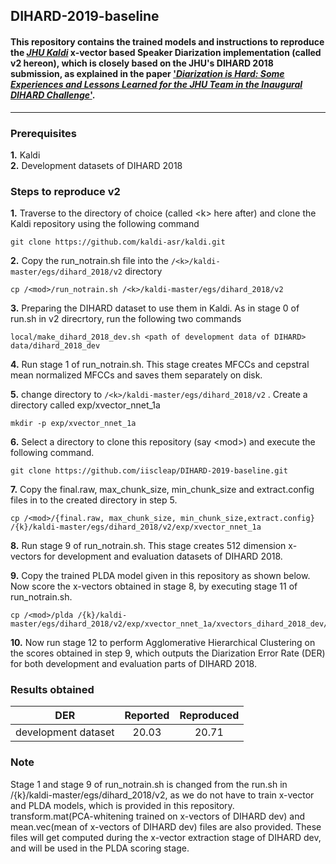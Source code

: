 ## DIHARD-2019-baseline

#### This repository contains the trained models and instructions to reproduce the [_JHU Kaldi_](https://github.com/kaldi-asr/kaldi/tree/master/egs/dihard_2018/v2) x-vector based Speaker Diarization implementation (called v2 hereon), which is closely based on the JHU's DIHARD 2018 submission, as explained in the paper ['_Diarization is Hard: Some Experiences and Lessons Learned for the JHU Team in the Inaugural DIHARD Challenge_'](http://www.danielpovey.com/files/2018_interspeech_dihard.pdf).

---- 

### Prerequisites
**1.** Kaldi\
**2.** Development datasets of DIHARD 2018


### Steps to reproduce v2
**1.** Traverse to the directory of choice (called \<k\> here after) and clone the Kaldi repository using the following command
```
git clone https://github.com/kaldi-asr/kaldi.git 
```
**2.** Copy the run_notrain.sh file into the ```/<k>/kaldi-master/egs/dihard_2018/v2``` directory
```
cp /<mod>/run_notrain.sh /<k>/kaldi-master/egs/dihard_2018/v2
```

**3.** Preparing the DIHARD dataset to use them in Kaldi. As in stage 0 of run.sh in v2 direcrtory, run the following two commands
```
local/make_dihard_2018_dev.sh <path of development data of DIHARD> data/dihard_2018_dev
```
       
**4.** Run stage 1 of run_notrain.sh. This stage creates MFCCs and cepstral mean normalized MFCCs and saves them separately on disk.

  
**5.** change directory to ```/<k>/kaldi-master/egs/dihard_2018/v2``` . Create a directory called exp/xvector_nnet_1a   
``` 
mkdir -p exp/xvector_nnet_1a
```
       
**6.** Select a directory to clone this repository (say \<mod\>) and execute the following command.
```
git clone https://github.com/iiscleap/DIHARD-2019-baseline.git
```
       
**7.** Copy the final.raw, max_chunk_size, min_chunk_size and extract.config files in <mod> to the created directory in step 5.
 ```
 cp /<mod>/{final.raw, max_chunk_size, min_chunk_size,extract.config} /{k}/kaldi-master/egs/dihard_2018/v2/exp/xvector_nnet_1a
 ```

**8.** Run stage 9 of run_notrain.sh. This stage creates 512 dimension x-vectors for development and evaluation datasets of DIHARD 2018.

**9.** Copy the trained PLDA model given in this repository as shown below. Now score the x-vectors obtained in stage 8, by executing stage 11 of run_notrain.sh. 
```
cp /<mod>/plda /{k}/kaldi-master/egs/dihard_2018/v2/exp/xvector_nnet_1a/xvectors_dihard_2018_dev/
```

**10.** Now run stage 12 to perform Agglomerative Hierarchical Clustering on the scores obtained in step 9, which outputs the Diarization Error Rate (DER) for both development and evaluation parts of DIHARD 2018.



### Results obtained

| DER                     | Reported      | Reproduced  |
| :-------------:         |:-------------:| :-----:     |
| development dataset     | 20.03         |20.71        |


### Note
Stage 1 and stage 9 of run_notrain.sh is changed from the run.sh in /{k}/kaldi-master/egs/dihard_2018/v2, as we do not have to train x-vector and PLDA models, which is provided in this repository.\
transform.mat(PCA-whitening trained on x-vectors of DIHARD dev) and mean.vec(mean of x-vectors of DIHARD dev) files are also provided. These files will get computed during the x-vector extraction stage of DIHARD dev, and will be used in the PLDA scoring stage. 
